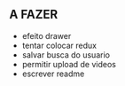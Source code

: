 ## A FAZER

* efeito drawer
* tentar colocar redux
* salvar busca do usuario
* permitir upload de videos
* escrever readme
